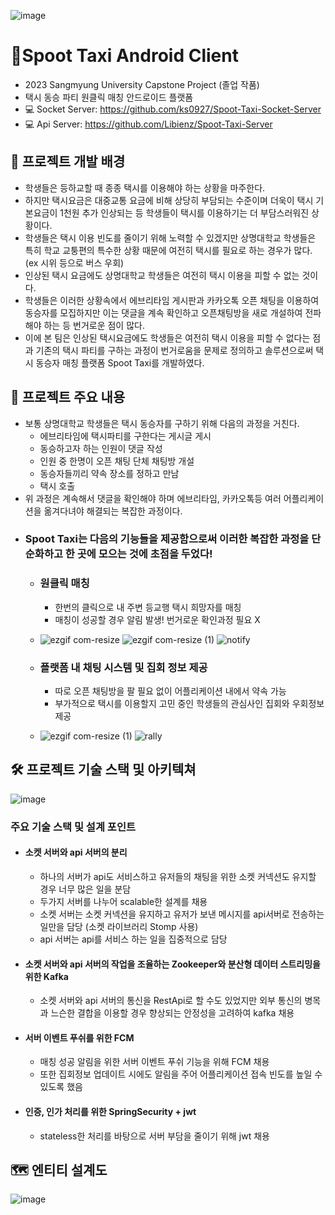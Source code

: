 <!--  ![text-logo-ver2](https://github.com/Libienz/Spoot-Taxi-Server/assets/85234650/87329599-6b82-40a3-b892-3b1191950e55) -->
![image](https://github.com/Libienz/Spoot-Taxi-Server/assets/85234650/e9a9aab0-4a2e-40c1-8cf6-ec440922627b)


# 🚕Spoot Taxi Android Client

- 2023 Sangmyung University Capstone Project (졸업 작품)
- 택시 동승 파티 원클릭 매칭 안드로이드 플랫폼
- 💻 Socket Server: https://github.com/ks0927/Spoot-Taxi-Socket-Server
- 💻 Api Server: https://github.com/Libienz/Spoot-Taxi-Server

## 📖 프로젝트 개발 배경
- 학생들은 등하교할 때 종종 택시를 이용해야 하는 상황을 마주한다.
- 하지만 택시요금은 대중교통 요금에 비해 상당히 부담되는 수준이며 더욱이 택시 기본요금이 1천원 추가 인상되는 등 학생들이 택시를 이용하기는 더 부담스러워진 상황이다.
- 학생들은 택시 이용 빈도를 줄이기 위해 노력할 수 있겠지만 상명대학교 학생들은 특히 학교 교퉁편의 특수한 상황 때문에 여전히 택시를 필요로 하는 경우가 많다. (ex 시위 등으로 버스 우회)
- 인상된 택시 요금에도 상명대학교 학생들은 여전히 택시 이용을 피할 수 없는 것이다.
- 학생들은 이러한 상황속에서 에브리타임 게시판과 카카오톡 오픈 채팅을 이용하여 동승자를 모집하지만 이는 댓글을 계속 확인하고 오픈채팅방을 새로 개설하여 전파해야 하는 등 번거로운 점이 많다. 
- 이에 본 팀은 인상된 택시요금에도 학생들은 여전히 택시 이용을 피할 수 없다는 점과 기존의 택시 파티를 구하는 과정이 번거로움을 문제로 정의하고 솔루션으로써 택시 동승자 매칭 플랫폼 Spoot Taxi를 개발하였다. 

## 🚂 프로젝트 주요 내용
- 보통 상명대학교 학생들은 택시 동승자를 구하기 위해 다음의 과정을 거친다.
  - 에브리타임에 택시파티를 구한다는 게시글 게시
  - 동승하고자 하는 인원이 댓글 작성
  - 인원 중 한명이 오픈 채팅 단체 채팅방 개설
  - 동승자들끼리 약속 장소를 정하고 만남
  - 택시 호출
- 위 과정은 계속해서 댓글을 확인해야 하며 에브리타임, 카카오톡등 여러 어플리케이션을 옮겨다녀야 해결되는 복잡한 과정이다.
- ### Spoot Taxi는 다음의 기능들을 제공함으로써 이러한 복잡한 과정을 단순화하고 한 곳에 모으는 것에 초점을 두었다!
  - ### 원클릭 매칭
    - 한번의 클릭으로 내 주변 등교행 택시 희망자를 매칭
    - 매칭이 성공할 경우 알림 발생! 번거로운 확인과정 필요 X
  - ![ezgif com-resize](https://github.com/Libienz/Spoot-Taxi-Server/assets/85234650/c7c8f03b-0cf4-4129-b801-5221604a5b07) ![ezgif com-resize (1)](https://github.com/Libienz/Spoot-Taxi-Server/assets/85234650/10c9e46b-09ad-47d4-8250-c90e69d64a48) ![notify](https://github.com/Libienz/Spoot-Taxi-Server/assets/85234650/6f02bfd1-2c81-4619-a98d-45aee92b4193)
  - ### 플랫폼 내 채팅 시스템 및 집회 정보 제공

    - 따로 오픈 채팅방을 팔 필요 없이 어플리케이션 내에서 약속 가능
    - 부가적으로 택시를 이용할지 고민 중인 학생들의 관심사인 집회와 우회정보 제공
  - ![ezgif com-resize (1)](https://github.com/Libienz/Spoot-Taxi-Server/assets/85234650/2397aeb3-c4f9-4f76-8bc5-3b3db3422035) ![rally](https://github.com/Libienz/Spoot-Taxi-Server/assets/85234650/a537cdff-0ed9-45c0-9169-408983aae44e)



## 🛠️ 프로젝트 기술 스택 및 아키텍쳐
![image](https://github.com/Libienz/Spoot-Taxi-Server/assets/85234650/157790b8-37b2-43a1-8639-d89f462dc81b)
### 주요 기술 스택 및 설계 포인트
- #### 소켓 서버와 api 서버의 분리
  -  하나의 서버가 api도 서비스하고 유저들의 채팅을 위한 소켓 커넥션도 유지할 경우 너무 많은 일을 분담
  -  두가지 서버를 나누어 scalable한 설계를 채용
  -  소켓 서버는 소켓 커넥션을 유지하고 유저가 보낸 메시지를 api서버로 전송하는 일만을 담당 (소켓 라이브러리 Stomp 사용)
  -  api 서버는 api를 서비스 하는 일을 집중적으로 담당
- #### 소켓 서버와 api 서버의 작업을 조율하는 Zookeeper와 분산형 데이터 스트리밍을 위한 Kafka
  - 소켓 서버와 api 서버의 통신을 RestApi로 할 수도 있었지만 외부 통신의 병목과 느슨한 결합을 이용할 경우 향상되는 안정성을 고려하여 kafka 채용
- #### 서버 이벤트 푸쉬를 위한 FCM
  - 매칭 성공 알림을 위한 서버 이벤트 푸쉬 기능을 위해 FCM 채용
  - 또한 집회정보 업데이트 시에도 알림을 주어 어플리케이션 접속 빈도를 높일 수 있도록 했음
- #### 인증, 인가 처리를 위한 SpringSecurity + jwt
  - stateless한 처리를 바탕으로 서버 부담을 줄이기 위해 jwt 채용
 

## 🗺️ 엔티티 설계도
![image](https://github.com/Libienz/Spoot-Taxi-Server/assets/85234650/6329202c-cfd0-4602-9bbf-ac4fd013fc7c)

